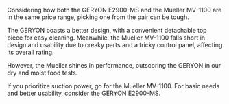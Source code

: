 Considering how both the GERYON E2900-MS and the Mueller MV-1100 are in the same price range, picking one from the pair can be tough.

The GERYON boasts a better design, with a convenient detachable top piece for easy cleaning. Meanwhile, the Mueller MV-1100 falls short in design and usability due to creaky parts and a tricky control panel, affecting its overall rating.

However, the Mueller shines in performance, outscoring the GERYON in our dry and moist food tests.

If you prioritize suction power, go for the Mueller MV-1100. For basic needs and better usability, consider the GERYON E2900-MS.